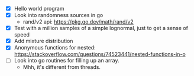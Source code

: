 - [x] Hello world program
- [x] Look into randomness sources in go
  - rand/v2 api: <https://pkg.go.dev/math/rand/v2>
- [x] Test with a million samples of a simple lognormal, just to get a sense of speed
- [x] Add mixture distribution
- [x] Anonymous functions for nested: https://stackoverflow.com/questions/74523441/nested-functions-in-o
- [ ] Look into go routines for filling up an array.
  - Mhh, it's different from threads.
